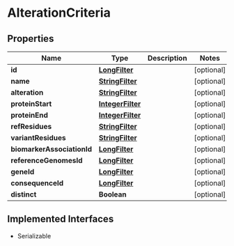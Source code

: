 

# AlterationCriteria


## Properties

Name | Type | Description | Notes
------------ | ------------- | ------------- | -------------
**id** | [**LongFilter**](LongFilter.md) |  |  [optional]
**name** | [**StringFilter**](StringFilter.md) |  |  [optional]
**alteration** | [**StringFilter**](StringFilter.md) |  |  [optional]
**proteinStart** | [**IntegerFilter**](IntegerFilter.md) |  |  [optional]
**proteinEnd** | [**IntegerFilter**](IntegerFilter.md) |  |  [optional]
**refResidues** | [**StringFilter**](StringFilter.md) |  |  [optional]
**variantResidues** | [**StringFilter**](StringFilter.md) |  |  [optional]
**biomarkerAssociationId** | [**LongFilter**](LongFilter.md) |  |  [optional]
**referenceGenomesId** | [**LongFilter**](LongFilter.md) |  |  [optional]
**geneId** | [**LongFilter**](LongFilter.md) |  |  [optional]
**consequenceId** | [**LongFilter**](LongFilter.md) |  |  [optional]
**distinct** | **Boolean** |  |  [optional]


## Implemented Interfaces

* Serializable


